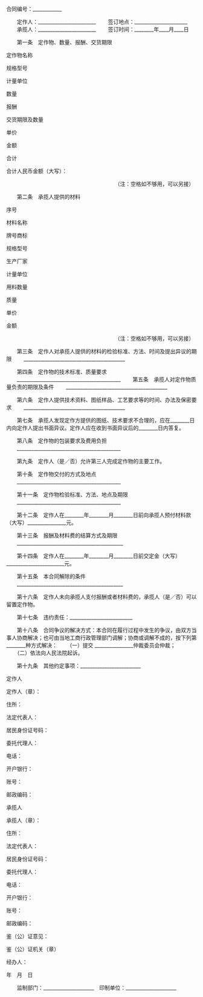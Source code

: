 
 


合同编号：____________


　　定作人：________________________
　　签订地点：______________________
　　承揽人：________________________
　　签订时间：________年____月____日


　　第一条　定作物、数量、报酬、交货期限




 

  

   


定作物名称





   


规格型号





   


计量单位





   


数量





   


报酬





   


交货期限及数量





  

  

   



 




   



 




   



 




   



 




   


单价





   


金额


 






   


合计





   



 




   



 




   



 




   



 




   



 




   



 




   



 




   



 




  

  

   



 




   



 




   



 




   



 




   



 




   



 




   



 




   



 




   



 




   



 




   



 




   



 




   



 




   



 




   



 




  

  

   



 




   



 




   



 




   



 




   



 




   



 




   



 




   



 




   



 




   



 




   



 




   



 




   



 




   



 




   



 




  

  

   



 




   



 




   



 




   



 




   



 




   



 




   



 




   



 




   



 




   



 




   



 




   



 




   



 




   



 




   



 




  

  

   


合计人民币金额（大写）：　





  

 




　　　　　　　　　　　　　　　　　　　　　（注：空格如不够用，可以另接）





　　第二条　承揽人提供的材料　　　　　　　　　　　　　　　　　　　　　　




 

  

   


序号





   


材料名称





   


牌号商标





   


规格型号





   


生产厂家





   


计量单位





   


用料数量





   


质量





   


单价





   


金额





  

  

   



 




   



 




   



 




   



 




   



 




   



 




   



 




   



 




   



 




   



 




  

  

   



 




   



 




   



 




   



 




   



 




   



 




   



 




   



 




   



 




   



 




  

  

   



 




   



 




   



 




   



 




   



 




   



 




   



 




   



 




   



 




   



 




  

 




　　　　　　　　　　　　　　　　　　　　　（注：空格如不够用，可以另接）





　　第三条　定作人对承揽人提供的材料的检验标准、方法、时间及提出异议的期限
　　__________________________________________


　　第四条　定作物的技术标准、质量要求
　　___________________________________________
　　第五条　承揽人对定作物质量负责的期限及条件
　　__________________________________________


　　第六条　定作人提供技术资料、图纸样品、工艺要求等的时间、办法及保密要求
　　__________________________________________


　　第七条　承揽人发现定作方提供的图纸、技术要求不合理的，应在________日内向定作人提出书面异议。定作人应在收到书面异议后的________日内答复。


　　第八条　定作物的包装要求及费用负担
　　___________________________________________


　　第九条　定作人（是／否）允许第三人完成定作物的主要工作。


　　第十条　定作物交付的方式及地点
　　___________________________________________


　　第十一条　定作物检验标准、方法、地点及期限
　　___________________________________________


　　第十二条　定作人在________年________月________日前向承揽人预付材料款（大写）________________元。


　　第十三条　报酬及材料费的结算方式及期限
　　____________________________________________


　　第十四条　定作人在________年________月________日前交定金（大写）________________________元。


　　第十五条　本合同解除的条件
　　____________________________________________


　　第十六条　定作人未向承揽人支付报酬或者材料费的，承揽人（是／否）可以留置定作物。


　　第十七条　违约责任：__________________________


　　第十八条　合同争议的解决方式：本合同在履行过程中发生的争议，由双方当事人协商解决；也可由当地工商行政管理部门调解；协商或调解不成的，按下列第________种方式解决：
　　（一）提交 ________________仲裁委员会仲裁；
　　（二）依法向人民法院起诉。


　　第十九条　其他约定事项：_________________________






 

  

   


定作人





定作人（章）：





住所：





法定代表人：





居民身份证号码：





委托代理人：





电话：





开户银行：





账号：





邮政编码：





   


承揽人





承揽人（章）：





住所：





法定代表人：





居民身份证号码：





委托代理人：





电话：





开户银行：





账号：





邮政编码：





   


鉴（公）证意见：





鉴（公）证机关（章）





经办人：





年　月　日





  

 




　　监制部门：_____________________　印制单位：_____________________



 


 

 
 
 
 
 
  


  
 

  


  


  
 
 
 
 

